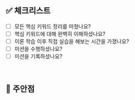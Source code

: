 <!-- 주석은 확인 후 모두 지워주세요! -->
<!--
  제목은 `[닉네임] 챕터 제목` 로 작성해 주세요.
  예시: [Wendy] Chapter 1. 서버란 무엇인가(소켓&멀티 프로세스)
-->

## ✅ 체크리스트

- [ ] 모든 핵심 키워드 정리를 마쳤나요?
- [ ] 핵심 키워드에 대해 완벽히 이해하셨나요?
- [ ] 이론 학습 이후 직접 실습을 해보는 시간을 가졌나요?
- [ ] 미션을 수행하셨나요?
- [ ] 미션을 기록하셨나요?
<br>

## 📌 주안점

<!--
  (Optional)
  리뷰 시에 유심히 봐주었으면 하는 부분을 설명합니다.
-->
